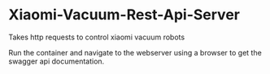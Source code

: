# Xiaomi-Vacuum-Rest-Api-Server
Takes http requests to control xiaomi vacuum robots

Run the container and navigate to the webserver using a browser to get the swagger api documentation.
